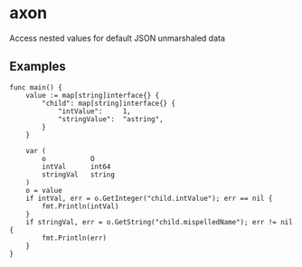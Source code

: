 # axon
Access nested values for default JSON unmarshaled data

## Examples

```golang
func main() {
    value := map[string]interface{} {
        "child": map[string]interface{} {
            "intValue":     1,
            "stringValue":  "astring",
        }
    }

    var (
        o           O
        intVal      int64
        stringVal   string
    )
    o = value
    if intVal, err = o.GetInteger("child.intValue"); err == nil {
        fmt.Println(intVal)
    }
    if stringVal, err = o.GetString("child.mispelledName"); err != nil {
        fmt.Println(err)
    }    
}

```

